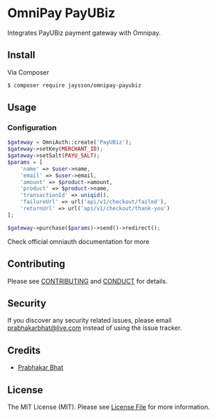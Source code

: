 # OmniPay PayUBiz

Integrates PayUBiz payment gateway with Omnipay.

## Install

Via Composer

``` bash
$ composer require jaysson/omnipay-payubiz
```

## Usage

### Configuration
``` php
$gateway = OmniAuth::create('PayUBiz');
$gateway->setKey(MERCHANT_ID);
$gateway->setSalt(PAYU_SALT);
$params = [
    'name' => $user->name,
    'email' => $user->email,
    'amount' => $product->amount,
    'product' => $product->name,
    'transactionId' => uniqid(),
    'failureUrl' => url('api/v1/checkout/failed'),
    'returnUrl' => url('api/v1/checkout/thank-you')
];

$gateway->purchase($params)->send()->redirect();
```
Check official omniauth documentation for more

## Contributing

Please see [CONTRIBUTING](CONTRIBUTING.md) and [CONDUCT](CONDUCT.md) for details.

## Security

If you discover any security related issues, please email prabhakarbhat@live.com instead of using the issue tracker.

## Credits
- [Prabhakar Bhat][link-author]

## License

The MIT License (MIT). Please see [License File](LICENSE.md) for more information.

[ico-version]: https://img.shields.io/packagist/v/jaysson/omnipay-payubiz.svg?style=flat-square
[ico-license]: https://img.shields.io/badge/license-MIT-brightgreen.svg?style=flat-square
[ico-downloads]: https://img.shields.io/packagist/dt/jaysson/omnipay-payubiz.svg?style=flat-square

[link-packagist]: https://packagist.org/packages/jaysson/omnipay-payubiz
[link-downloads]: https://packagist.org/packages/jaysson/omnipay-payubiz
[link-author]: https://github.com/jaysson
